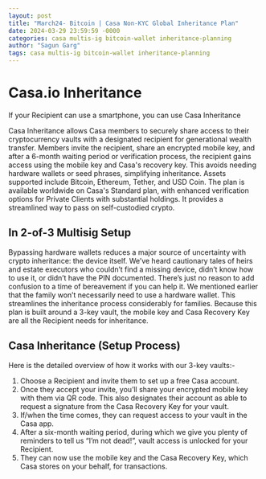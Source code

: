 ```yaml
---
layout: post
title: "March24- Bitcoin | Casa Non-KYC Global Inheritance Plan"
date: 2024-03-29 23:59:59 -0000
categories: casa multis-ig bitcoin-wallet inheritance-planning
author: "Sagun Garg"
tags: casa multis-ig bitcoin-wallet inheritance-planning
---
```


# Casa.io Inheritance

If your Recipient can use a smartphone, you can use Casa Inheritance

Casa Inheritance allows Casa members to securely share access to their cryptocurrency vaults with a designated recipient for generational wealth transfer. Members invite the recipient, share an encrypted mobile key, and after a 6-month waiting period or verification process, the recipient gains access using the mobile key and Casa's recovery key. This avoids needing hardware wallets or seed phrases, simplifying inheritance. Assets supported include Bitcoin, Ethereum, Tether, and USD Coin. The plan is available worldwide on Casa's Standard plan, with enhanced verification options for Private Clients with substantial holdings. It provides a streamlined way to pass on self-custodied crypto.   

## In 2-of-3 Multisig Setup
Bypassing hardware wallets reduces a major source of uncertainty with crypto inheritance: the device itself. We’ve heard cautionary tales of heirs and estate executors who couldn’t find a missing device, didn’t know how to use it, or didn’t have the PIN documented. There’s just no reason to add confusion to a time of bereavement if you can help it. We mentioned earlier that the family won’t necessarily need to use a hardware wallet. This streamlines the inheritance process considerably for families. Because this plan is built around a 3-key vault, the mobile key and Casa Recovery Key are all the Recipient needs for inheritance. 

## Casa Inheritance (Setup Process)
Here is the detailed overview of how it works with our 3-key vaults:-
1. Choose a Recipient and invite them to set up a free Casa account. 
2. Once they accept your invite, you’ll share your encrypted mobile key with them via QR code. This also designates their account as able to request a signature from the Casa Recovery Key for your vault. 
3. If/when the time comes, they can request access to your vault in the Casa app.
4. After a six-month waiting period, during which we give you plenty of reminders to tell us “I’m not dead!”, vault access is unlocked for your Recipient. 
5. They can now use the mobile key and the Casa Recovery Key, which Casa stores on your behalf, for transactions.
